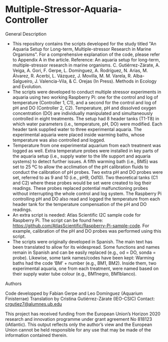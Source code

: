 # Multiple-Stressor-Aquaria-Controller
General Description
- This repository contains the scripts developed for the study titled "An Aquaria Setup for Long-term, Multiple-stressor Research in Marine Organisms". For a comprehensive explanation of the code, please refer to Appendix A in the article. Reference: An aquaria setup for long-term, multiple-stressor research in marine organisms. C. Gutiérrez-Zárate, A. Veiga, A. Gori, F. Gerpe, L. Domínguez, A. Rodríguez, N. Arias, M. Álvarez, R. Acerbi, L. Vázquez, J. Movilla, M. M. Varela, R. Alba-Salgueiro, J. Valencia-Vila, & C. Orejas (In Press). Methods in Ecology and Evolution.
- The scripts were developed to conduct multiple stressor experiments in aquaria using two working Raspberry Pi: one for the control and log of temperature (Controller 1, C1), and a second for the control and log of pH and DO (Controller 2, C2). Temperature, pH and dissolved oxygen concentration (DO) are individually manipulated and simultaneously controlled in eight treatments. The setup had 8 header tanks (T1-T8) in which water parameters (i.e., temperature, pH, DO) were modified. Each header tank supplied water to three experimental aquaria. The experimental aquaria were placed inside warming baths, whose temperature was also controlled and logged. 
- Temperature from one experimental aquarium from each treatment was logged as well. Extra temperature probes were installed in key parts of the aquaria setup (i.e., supply water to the life support and aquaria systems) to detect further issues. A fifth warming bath (i.e., BM5) was set to 25 ºC to allow the acclimation of the pH calibration fluids to conduct the calibration of pH probes. Two extra pH and DO probes were set, referred to as 9 and 10 (i.e., pH9, Od10). Two theoretical tanks (C1 and C2) where these probes would be set were created to log their readings. These probes replaced potential malfunctioning probes without interrupting the whole control and log system. The Raspberry Pi controlling pH and DO also read and logged the temperature from each header tank for the temperature compensation of the pH and DO readings. 
- An extra script is needed: Atlas Scientific I2C sample code for Raspberry Pi. The script can be found here: https://github.com/AtlasScientific/Raspberry-Pi-sample-code. For example, calibration of the pH and DO probes was performed using this script.
- The scripts were originally developed in Spanish. The main text has been translated to allow for its widespread. Some functions and names remain in Spanish and can be easily replaced (e.g., od = DO, sonda = probe). Likewise, some tank names/codes have been kept: Warming baths had the code ‘BM’ + number (e.g., BM1, BM2). Inside them, two experimental aquaria, one from each treatment, were named based on their supply water tube colour (e.g., BM1negro, BM1blanco).

Authors

Code developped by Fabian Gerpe and Leo Domínguez (Aquarium Finisterrae)
Translation by Cristina Gutiérrez-Zárate (IEO-CSIC)
Contact: crgutiez7@alumnes.ub.edu

This project has received funding from the European Union’s Horizon 2020 research and innovation programme under grant agreement No 818123 (iAtlantic). This output reflects only the author’s view and the European Union cannot be held responsible for any use that may be  made of the information contained therein.
